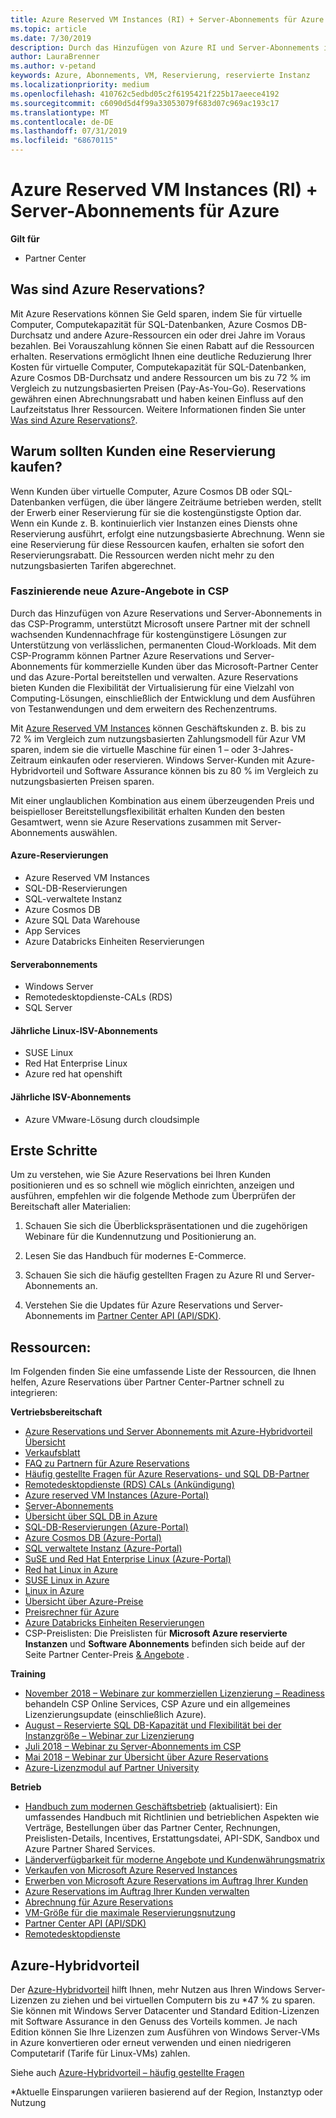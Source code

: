 ```yaml
---
title: Azure Reserved VM Instances (RI) + Server-Abonnements für Azure | Partner Center
ms.topic: article
ms.date: 7/30/2019
description: Durch das Hinzufügen von Azure RI und Server-Abonnements in das CSP-Programm, unterstützen wir unsere Partner mit der schnell wachsenden Kundennachfrage für kostengünstigere Lösungen zur Unterstützung von verlässlichen, permanenten Cloud-Workloads. Mit dem CSP-Programm können Partner Azure RI und Server-Abonnements für kommerzielle Kunden über das Microsoft-Partner Center und das Azure-Portal bereitstellen und verwalten.
author: LauraBrenner
ms.author: v-petand
keywords: Azure, Abonnements, VM, Reservierung, reservierte Instanz
ms.localizationpriority: medium
ms.openlocfilehash: 410762c5edbd05c2f6195421f225b17aeece4192
ms.sourcegitcommit: c6090d5d4f99a33053079f683d07c969ac193c17
ms.translationtype: MT
ms.contentlocale: de-DE
ms.lasthandoff: 07/31/2019
ms.locfileid: "68670115"
---
```

<!-- Mike Aasen wrote and owns this topic -->

# <a name="azure-reserved-vm-instances-ri--server-subscriptions-for-azure"></a>Azure Reserved VM Instances (RI) + Server-Abonnements für Azure

**Gilt für**

- Partner Center
 
## <a name="what-are-azure-reservations"></a>Was sind Azure Reservations?

Mit Azure Reservations können Sie Geld sparen, indem Sie für virtuelle Computer, Computekapazität für SQL-Datenbanken, Azure Cosmos DB-Durchsatz und andere Azure-Ressourcen ein oder drei Jahre im Voraus bezahlen. Bei Vorauszahlung können Sie einen Rabatt auf die Ressourcen erhalten. Reservations ermöglicht Ihnen eine deutliche Reduzierung Ihrer Kosten für virtuelle Computer, Computekapazität für SQL-Datenbanken, Azure Cosmos DB-Durchsatz und andere Ressourcen um bis zu 72 % im Vergleich zu nutzungsbasierten Preisen (Pay-As-You-Go). Reservations gewähren einen Abrechnungsrabatt und haben keinen Einfluss auf den Laufzeitstatus Ihrer Ressourcen. Weitere Informationen finden Sie unter [Was sind Azure Reservations?](https://docs.microsoft.com/azure/billing/billing-save-compute-costs-reservations).

## <a name="why-should-customers-buy-a-reservation"></a>Warum sollten Kunden eine Reservierung kaufen?

Wenn Kunden über virtuelle Computer, Azure Cosmos DB oder SQL-Datenbanken verfügen, die über längere Zeiträume betrieben werden, stellt der Erwerb einer Reservierung für sie die kostengünstigste Option dar. Wenn ein Kunde z. B. kontinuierlich vier Instanzen eines Diensts ohne Reservierung ausführt, erfolgt eine nutzungsbasierte Abrechnung. Wenn sie eine Reservierung für diese Ressourcen kaufen, erhalten sie sofort den Reservierungsrabatt. Die Ressourcen werden nicht mehr zu den nutzungsbasierten Tarifen abgerechnet.

 
### <a name="compelling-new-azure-offer-in-csp"></a>Faszinierende neue Azure-Angebote in CSP 

Durch das Hinzufügen von Azure Reservations und Server-Abonnements in das CSP-Programm, unterstützt Microsoft unsere Partner mit der schnell wachsenden Kundennachfrage für kostengünstigere Lösungen zur Unterstützung von verlässlichen, permanenten Cloud-Workloads. Mit dem CSP-Programm können Partner Azure Reservations und Server-Abonnements für kommerzielle Kunden über das Microsoft-Partner Center und das Azure-Portal bereitstellen und verwalten. Azure Reservations bieten Kunden die Flexibilität der Virtualisierung für eine Vielzahl von Computing-Lösungen, einschließlich der Entwicklung und dem Ausführen von Testanwendungen und dem erweitern des Rechenzentrums. 

Mit [Azure Reserved VM Instances](https://azure.microsoft.com/en-us/pricing/reserved-vm-instances/) können Geschäftskunden z. B. bis zu 72 % im Vergleich zum nutzungsbasierten Zahlungsmodell für Azur VM sparen, indem sie die virtuelle Maschine für einen 1 – oder 3-Jahres-Zeitraum einkaufen oder reservieren. Windows Server-Kunden mit Azure-Hybridvorteil und Software Assurance können bis zu 80 % im Vergleich zu nutzungsbasierten Preisen sparen. 

Mit einer unglaublichen Kombination aus einem überzeugenden Preis und beispielloser Bereitstellungsflexibilität erhalten Kunden den besten Gesamtwert, wenn sie Azure Reservations zusammen mit Server-Abonnements auswählen.

#### <a name="azure-reservations"></a>Azure-Reservierungen
-   Azure Reserved VM Instances
-   SQL-DB-Reservierungen
-   SQL-verwaltete Instanz
-   Azure Cosmos DB
-   Azure SQL Data Warehouse
-   App Services
-   Azure Databricks Einheiten Reservierungen

#### <a name="server-subscriptions"></a>Serverabonnements
-   Windows Server
-   Remotedesktopdienste-CALs (RDS)
-   SQL Server

#### <a name="linux-isv-annual-subscriptions"></a>Jährliche Linux-ISV-Abonnements
-   SUSE Linux
-   Red Hat Enterprise Linux
-   Azure red hat openshift

#### <a name="isv-annual-subscriptions"></a>Jährliche ISV-Abonnements
-   Azure VMware-Lösung durch cloudsimple

## <a name="getting-started"></a>Erste Schritte

Um zu verstehen, wie Sie Azure Reservations bei Ihren Kunden positionieren und es so schnell wie möglich einrichten, anzeigen und ausführen, empfehlen wir die folgende Methode zum Überprüfen der Bereitschaft aller Materialien:

1.  Schauen Sie sich die Überblickspräsentationen und die zugehörigen Webinare für die Kundennutzung und Positionierung an.

2.  Lesen Sie das Handbuch für modernes E-Commerce.

5.  Schauen Sie sich die häufig gestellten Fragen zu Azure RI und Server-Abonnements an.

6.  Verstehen Sie die Updates für Azure Reservations und Server-Abonnements im [Partner Center API (API/SDK)](https://docs.microsoft.com/en-us/partner-center/develop/purchase-azure-reserved-vm-instances).

## <a name="resources"></a>Ressourcen: 

Im Folgenden finden Sie eine umfassende Liste der Ressourcen, die Ihnen helfen, Azure Reservations über Partner Center-Partner schnell zu integrieren: 

**Vertriebsbereitschaft**

- [Azure Reservations und Server Abonnements mit Azure-Hybridvorteil Übersicht](https://assetsprod.microsoft.com/Azure-reservations-and-server-subscriptions-with-azure-hybrid-benefit.pptx)
- [Verkaufsblatt](https://assetsprod.microsoft.com/mpn/Azure-RI-Sales-Sheet-CSP.pdf)
- [FAQ zu Partnern für Azure Reservations](https://assetsprod.microsoft.com/Partner-faq-for-azure-reservations.docx)
- [Häufig gestellte Fragen für Azure Reservations- und SQL DB-Partner](https://assetsprod.microsoft.com/Partner-faq-for-azure-reservations-sql-db.docx)
- [Remotedesktopdienste (RDS) CALs (Ankündigung)](https://cloudblogs.microsoft.com/windowsserver/2018/10/03/remote-desktop-services-2019-generally-available-with-windows-server-2019/)
- [Azure reserved VM Instances (Azure-Portal)](https://docs.microsoft.com/en-us/azure/virtual-machines/windows/prepay-reserved-vm-instances)
- [Server-Abonnements](https://docs.microsoft.com/en-us/partner-center/csp-software-subscriptions)
- [Übersicht über SQL DB in Azure](https://assetsprod.microsoft.com/Sql-db-in-azure-overview.pptx)
- [SQL-DB-Reservierungen (Azure-Portal)](https://docs.microsoft.com/en-us/azure/sql-database/sql-database-reserved-capacity)
- [Azure Cosmos DB (Azure-Portal)](https://docs.microsoft.com/en-us/azure/cosmos-db/cosmos-db-reserved-capacity)
- [SQL verwaltete Instanz (Azure-Portal)](https://docs.microsoft.com/en-us/azure/sql-database/sql-database-managed-instance)
- [SuSE und Red Hat Enterprise Linux (Azure-Portal)](https://docs.microsoft.com/en-us/azure/virtual-machines/linux/prepay-suse-software-charges)
- [Red hat Linux in Azure](https://azure.com/redhat)
- [SUSE Linux in Azure](https://azure.microsoft.com/en-us/overview/linux-on-azure/suse/)
- [Linux in Azure](https://azure.microsoft.com/en-us/overview/linux-on-azure/)
- [Übersicht über Azure-Preise](https://azure.microsoft.com/en-us/pricing/)
- [Preisrechner für Azure](https://azure.microsoft.com/en-us/pricing/calculator)
- [Azure Databricks Einheiten Reservierungen](https://docs.microsoft.com/azure/billing/billing-prepay-databricks-reserved-capacity)
- CSP-Preislisten:  Die Preislisten für **Microsoft Azure reservierte Instanzen** und **Software Abonnements** befinden sich beide auf der Seite Partner Center-Preis [& Angebote](https://partner.microsoft.com/en-us/pcv/sales) .


**Training**

- [November 2018 – Webinare zur kommerziellen Lizenzierung – Readiness](https://na01.safelinks.protection.outlook.com/?url=https%3A%2F%2Fcommercial-licensing.eventbuilder.com%2F%3Flandingpageid%3DV0Bx6L&data=02%7C01%7Cv-oumaki%40microsoft.com%7C96e24687952242e1ff0c08d62ada13f3%7C72f988bf86f141af91ab2d7cd011db47%7C1%7C0%7C636743513471330495&sdata=DjPAKnW%2BpVekRS3Zngy2uwAkTpU4z1O%2Fh56NuTOmCzM%3D&reserved=0) behandeln CSP Online Services, CSP Azure und ein allgemeines Lizenzierungsupdate (einschließlich Azure).
- [August – Reservierte SQL DB-Kapazität und Flexibilität bei der Instanzgröße – Webinar zur Lizenzierung](https://commercial-licensing.eventbuilder.com/view?eventid=d0t9g4)
- [Juli 2018 – Webinar zu Server-Abonnements im CSP](https://commercial-licensing.eventbuilder.com/Server_Subscriptions_in_CSP_P2_July)
- [Mai 2018 – Webinar zur Übersicht über Azure Reservations](https://commercial-licensing.eventbuilder.com/Reserved_Instances_in_CSP_May_Option_1)
- [Azure-Lizenzmodul auf Partner University](https://aka.ms/azure_partner_licensing)

**Betrieb**

- [Handbuch zum modernen Geschäftsbetrieb](https://assetsprod.microsoft.com/mpn/Partner-Center-Modern-Commerce-Operating-Guide.docx) (aktualisiert):  Ein umfassendes Handbuch mit Richtlinien und betrieblichen Aspekten wie Verträge, Bestellungen über das Partner Center, Rechnungen, Preislisten-Details, Incentives, Erstattungsdatei, API-SDK, Sandbox und Azure Partner Shared Services.
- [Länderverfügbarkeit für moderne Angebote und Kundenwährungsmatrix](https://assetsprod.microsoft.com/modern-offers-country-currency-availability.xlsx)
- [Verkaufen von Microsoft Azure Reserved Instances](https://go.microsoft.com/fwlink/?linkid=872806)
- [Erwerben von Microsoft Azure Reservations im Auftrag Ihrer Kunden](https://go.microsoft.com/fwlink/?linkid=872807)
- [Azure Reservations im Auftrag Ihrer Kunden verwalten](https://go.microsoft.com/fwlink/?linkid=872808)
- [Abrechnung für Azure Reservations](https://go.microsoft.com/fwlink/?linkid=872809)
- [VM-Größe für die maximale Reservierungsnutzung](https://go.microsoft.com/fwlink/?linkid=872810)
- [Partner Center API (API/SDK)](https://docs.microsoft.com/en-us/partner-center/develop/purchase-azure-reserved-vm-instances)
- [Remotedesktopdienste](https://docs.microsoft.com/en-us/windows-server/remote/remote-desktop-services/welcome-to-rds)

## <a name="azure-hybrid-benefit"></a>Azure-Hybridvorteil

Der [Azure-Hybridvorteil](https://azure.microsoft.com/pricing/hybrid-benefit) hilft Ihnen, mehr Nutzen aus Ihren Windows Server-Lizenzen zu ziehen und bei virtuellen Computern bis zu *47 % zu sparen. Sie können mit Windows Server Datacenter und Standard Edition-Lizenzen mit Software Assurance in den Genuss des Vorteils kommen. Je nach Edition können Sie Ihre Lizenzen zum Ausführen von Windows Server-VMs in Azure konvertieren oder erneut verwenden und einen niedrigeren Computetarif (Tarife für Linux-VMs) zahlen.

Siehe auch [Azure-Hybridvorteil – häufig gestellte Fragen](https://azure.microsoft.com/en-us/pricing/hybrid-benefit/faq/)

*Aktuelle Einsparungen variieren basierend auf der Region, Instanztyp oder Nutzung

